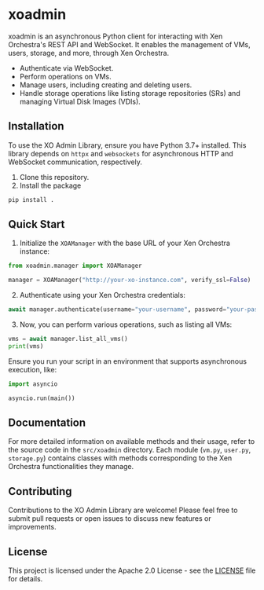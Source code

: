 # xoadmin

xoadmin is an asynchronous Python client for interacting with Xen Orchestra's REST API and WebSocket. It enables the management of VMs, users, storage, and more, through Xen Orchestra.

- Authenticate via WebSocket.
- Perform operations on VMs.
- Manage users, including creating and deleting users.
- Handle storage operations like listing storage repositories (SRs) and managing Virtual Disk Images (VDIs).

## Installation

To use the XO Admin Library, ensure you have Python 3.7+ installed. This library depends on `httpx` and `websockets` for asynchronous HTTP and WebSocket communication, respectively.

1. Clone this repository.
2. Install the package

```sh
pip install .
```

## Quick Start

1. Initialize the `XOAManager` with the base URL of your Xen Orchestra instance:

```python
from xoadmin.manager import XOAManager

manager = XOAManager("http://your-xo-instance.com", verify_ssl=False)
```

2. Authenticate using your Xen Orchestra credentials:

```python
await manager.authenticate(username="your-username", password="your-password")
```

3. Now, you can perform various operations, such as listing all VMs:

```python
vms = await manager.list_all_vms()
print(vms)
```

Ensure you run your script in an environment that supports asynchronous execution, like:

```python
import asyncio

asyncio.run(main())
```

## Documentation

For more detailed information on available methods and their usage, refer to the source code in the `src/xoadmin` directory. Each module (`vm.py`, `user.py`, `storage.py`) contains classes with methods corresponding to the Xen Orchestra functionalities they manage.

## Contributing

Contributions to the XO Admin Library are welcome! Please feel free to submit pull requests or open issues to discuss new features or improvements.

## License

This project is licensed under the Apache 2.0 License - see the [LICENSE](LICENSE) file for details.
